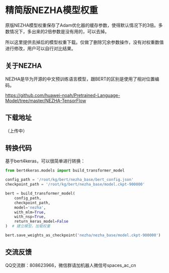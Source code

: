 # 精简版NEZHA模型权重

原版NEZHA模型权重保存了Adam优化器的缓存参数，使得默认情况下的3倍。多数情况下，多出来的2倍参数是没有用的，可以去掉。

所以这里提供去掉后的模型权重下载。仅做了删除冗余参数操作，没有对权重数值进行修改，用户可以自行对比结果。

## 关于NEZHA

NEZHA是华为开源的中文预训练语言模型，跟BERT的区别是使用了相对位置编码。

https://github.com/huawei-noah/Pretrained-Language-Model/tree/master/NEZHA-TensorFlow

## 下载地址

（上传中）

## 转换代码

基于bert4keras，可以很简单进行转换：
```python
from bert4keras.models import build_transformer_model

config_path = '/root/kg/bert/nezha_base/bert_config.json'
checkpoint_path = '/root/kg/bert/nezha_base/model.ckpt-900000'

bert = build_transformer_model(
    config_path,
    checkpoint_path,
    model='nezha',
    with_mlm=True,
    with_nsp=True,
    return_keras_model=False
)  # 建立模型，加载权重

bert.save_weights_as_checkpoint('nezha/nezha_base/model.ckpt-900000')
```

## 交流反馈

QQ交流群：808623966，微信群请加机器人微信号spaces_ac_cn
